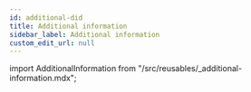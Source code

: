 ```yaml
---
id: additional-did
title: Additional information
sidebar_label: Additional information
custom_edit_url: null
---
```


import AdditionalInformation from "/src/reusables/_additional-information.mdx";

<AdditionalInformation />